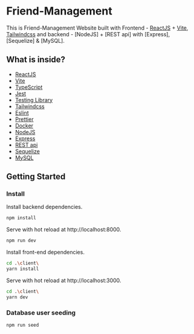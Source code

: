 # Friend-Management

This is Friend-Management Website built with Frontend - [ReactJS](https://reactjs.org) + [Vite](https://vitejs.dev), [Tailwindcss](https://tailwindcss.com) and
backend - [NodeJS] + [REST api] with [Express], [Sequelize] & [MySQL].

## What is inside?

- [ReactJS](https://reactjs.org)
- [Vite](https://vitejs.dev)
- [TypeScript](https://www.typescriptlang.org)
- [Jest](https://jestjs.io)
- [Testing Library](https://testing-library.com)
- [Tailwindcss](https://tailwindcss.com)
- [Eslint](https://eslint.org)
- [Prettier](https://prettier.io)
- [Docker](https://www.docker.com)
- [NodeJS](https://nodejs.dev)
- [Express](https://expressjs.com)
- [REST api](https://restfulapi.net)
- [Sequelize](https://sequelize.org)
- [MySQL](https://www.mysql.com/)

## Getting Started

### Install

Install backend dependencies.

```bash
npm install
```
Serve with hot reload at http://localhost:8000.

```bash
npm run dev
```

Install front-end dependencies.

```bash
cd .\client\
yarn install
```
Serve with hot reload at http://localhost:3000.

```bash
cd .\client\
yarn dev
```

### Database user seeding
```bash
npm run seed
```
